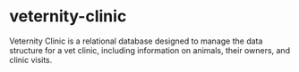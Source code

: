 # veternity-clinic
Veternity Clinic is a relational database designed to manage the data structure for a vet clinic, including information on animals, their owners, and clinic visits.
